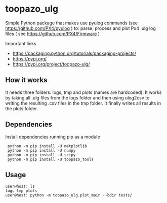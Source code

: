 # toopazo_ulg
Simple Python package that makes use pyulog commands
(see https://github.com/PX4/pyulog ) to: parse, process and plot
Px4 .ulg log files ( see https://github.com/PX4/Firmware )

Important links
- https://packaging.python.org/tutorials/packaging-projects/
- https://pypi.org/
- https://pypi.org/project/toopazo-ulg/

## How it works
It needs three folders: logs, tmp and plots (names are hardcoded).
It works by taking all .ulg files from the logs folder and then using
ulog2csv to writing the resulting .csv files in the tmp folder.
It finally writes all results in the plots folder.

## Dependencies
Install dependencies running pip as a module
```
 python -m pip install -U matplotlib
 python -m pip install -U numpy
 python -m pip install -U scipy
 python -m pip install -U toopazo_tools
```

## Usage
```
user@host: ls
logs tmp plots
user@host: python -m toopazo_ulg.plot_main --bdir tests/
```
